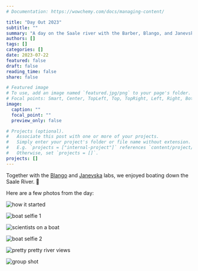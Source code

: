 ```yaml
---
# Documentation: https://wowchemy.com/docs/managing-content/

title: "Day Out 2023"
subtitle: ""
summary: "A day on the Saale river with the Barber, Blango, and Janevska groups"
authors: []
tags: []
categories: []
date: 2023-07-22
featured: false
draft: false
reading_time: false
share: false

# Featured image
# To use, add an image named `featured.jpg/png` to your page's folder.
# Focal points: Smart, Center, TopLeft, Top, TopRight, Left, Right, BottomLeft, Bottom, BottomRight.
image:
  caption: ""
  focal_point: ""
  preview_only: false

# Projects (optional).
#   Associate this post with one or more of your projects.
#   Simply enter your project's folder or file name without extension.
#   E.g. `projects = ["internal-project"]` references `content/project/deep-learning/index.md`.
#   Otherwise, set `projects = []`.
projects: []
---
```


Together with the [Blango](https://blangolab.com/) and [Janevska](https://www.leibniz-hki.de/en/epi-genetic-regulation-of-fungal-virulence.html) labs, we enjoyed boating down the Saale River. :rowboat:

Here are a few photos from the day:

![how it started](2023-boat1.jpg "")

![boat selfie 1](2023-boat2.jpg "")

![scientists on a boat](2023-boat3.jpg "")

![boat selfie 2](2023-boat4.jpg "")

![pretty pretty river views](2023-boat5.jpg "")

![group shot](2023-boat6.jpg "")
